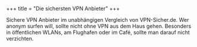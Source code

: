 +++
title = "Die sichersten VPN Anbieter"
+++

Sichere VPN Anbieter im unabhängigen Vergleich von VPN-Sicher.de. Wer anonym surfen will, sollte nicht ohne VPN aus dem Haus gehen. Besonders in öffentlichen WLANs, am Flughafen oder im Café, sollte man darauf nicht verzichten. 
